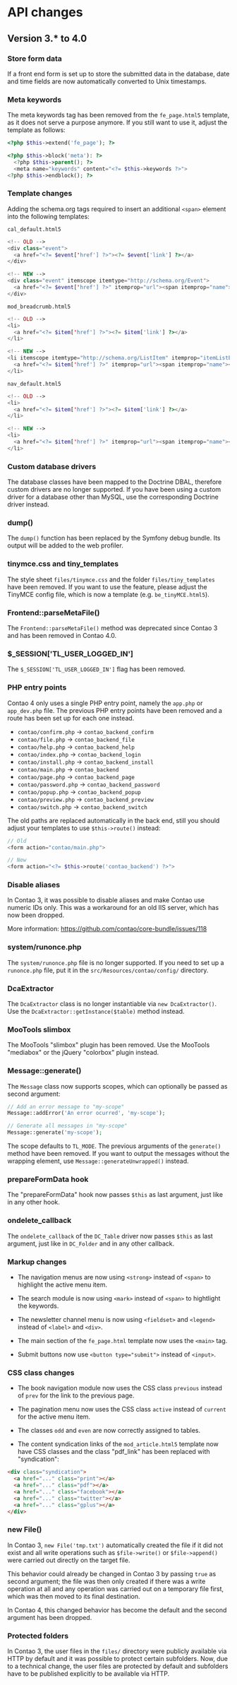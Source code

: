 API changes
===========

Version 3.* to 4.0
------------------

### Store form data

If a front end form is set up to store the submitted data in the database, date
and time fields are now automatically converted to Unix timestamps.


### Meta keywords

The meta keywords tag has been removed from the `fe_page.html5` template, as
it does not serve a purpose anymore. If you still want to use it, adjust the
template as follows:

```php
<?php $this->extend('fe_page'); ?>

<?php $this->block('meta'): ?>
  <?php $this->parent(); ?>
  <meta name="keywords" content="<?= $this->keywords ?>">
<?php $this->endblock(); ?>
```


### Template changes

Adding the schema.org tags required to insert an additional `<span>` element
into the following templates:

`cal_default.html5`

```php
<!-- OLD -->
<div class="event">
  <a href="<?= $event['href'] ?>"><?= $event['link'] ?></a>
</div>

<!-- NEW -->
<div class="event" itemscope itemtype="http://schema.org/Event">
  <a href="<?= $event['href'] ?>" itemprop="url"><span itemprop="name"><?= $event['link'] ?></span></a>
</div>
```

`mod_breadcrumb.html5`

```php
<!-- OLD -->
<li>
  <a href="<?= $item['href'] ?>"><?= $item['link'] ?></a>
</li>

<!-- NEW -->
<li itemscope itemtype="http://schema.org/ListItem" itemprop="itemListElement">
  <a href="<?= $item['href'] ?>" itemprop="url"><span itemprop="name"><?= $item['link'] ?></span></a>
</li>
```

`nav_default.html5`

```php
<!-- OLD -->
<li>
  <a href="<?= $item['href'] ?>"><?= $item['link'] ?></a>
</li>

<!-- NEW -->
<li>
  <a href="<?= $item['href'] ?>" itemprop="url"><span itemprop="name"><?= $item['link'] ?></span></a>
</li>
```


### Custom database drivers

The database classes have been mapped to the Doctrine DBAL, therefore custom
drivers are no longer supported. If you have been using a custom driver for a
database other than MySQL, use the corresponding Doctrine driver instead.


### dump()

The `dump()` function has been replaced by the Symfony debug bundle. Its output
will be added to the web profiler.


### tinymce.css and tiny_templates

The style sheet `files/tinymce.css` and the folder `files/tiny_templates` have
been removed. If you want to use the feature, please adjust the TinyMCE config
file, which is now a template (e.g. `be_tinyMCE.html5`).


### Frontend::parseMetaFile()

The `Frontend::parseMetaFile()` method was deprecated since Contao 3 and has
been removed in Contao 4.0.


### $_SESSION['TL_USER_LOGGED_IN']

The `$_SESSION['TL_USER_LOGGED_IN']` flag has been removed.


### PHP entry points

Contao 4 only uses a single PHP entry point, namely the `app.php` or
`app_dev.php` file. The previous PHP entry points have been removed and a route
has been set up for each one instead.

 - `contao/confirm.php`  -> `contao_backend_confirm`
 - `contao/file.php`     -> `contao_backend_file`
 - `contao/help.php`     -> `contao_backend_help`
 - `contao/index.php`    -> `contao_backend_login`
 - `contao/install.php`  -> `contao_backend_install`
 - `contao/main.php`     -> `contao_backend`
 - `contao/page.php`     -> `contao_backend_page`
 - `contao/password.php` -> `contao_backend_password`
 - `contao/popup.php`    -> `contao_backend_popup`
 - `contao/preview.php`  -> `contao_backend_preview`
 - `contao/switch.php`   -> `contao_backend_switch`

The old paths are replaced automatically in the back end, still you should
adjust your templates to use `$this->route()` instead:

```php
// Old
<form action="contao/main.php">

// New
<form action="<?= $this->route('contao_backend') ?>">
```


### Disable aliases

In Contao 3, it was possible to disable aliases and make Contao use numeric IDs
only. This was a workaround for an old IIS server, which has now been dropped.

More information: https://github.com/contao/core-bundle/issues/118


### system/runonce.php

The `system/runonce.php` file is no longer supported. If you need to set up a
`runonce.php` file, put it in the `src/Resources/contao/config/` directory.


### DcaExtractor

The `DcaExtractor` class is no longer instantiable via `new DcaExtractor()`.
Use the `DcaExtractor::getInstance($table)` method instead.


### MooTools slimbox

The MooTools "slimbox" plugin has been removed. Use the MooTools "mediabox" or
the jQuery "colorbox" plugin instead.


### Message::generate()

The `Message` class now supports scopes, which can optionally be passed as
second argument:

```php
// Add an error message to "my-scope"
Message::addError('An error ocurred', 'my-scope');

// Generate all messages in "my-scope"
Message::generate('my-scope');
```

The scope defaults to `TL_MODE`. The previous arguments of the `generate()`
method have been removed. If you want to output the messages without the
wrapping element, use `Message::generateUnwrapped()` instead.


### prepareFormData hook

The "prepareFormData" hook now passes `$this` as last argument, just like in
any other hook.


### ondelete_callback

The `ondelete_callback` of the `DC_Table` driver now passes `$this` as last
argument, just like in `DC_Folder` and in any other callback.


### Markup changes

 * The navigation menus are now using `<strong>` instead of `<span>` to
   highlight the active menu item.

 * The search module is now using `<mark>` instead of `<span>` to hightlight
   the keywords.

 * The newsletter channel menu is now using `<fieldset>` and `<legend>`
   instead of `<label>` and `<div>`.

 * The main section of the `fe_page.html` template now uses the `<main>` tag.

 * Submit buttons now use `<button type="submit">` instead of `<input>`.


### CSS class changes

 * The book navigation module now uses the CSS class `previous` instead of
   `prev` for the link to the previous page.
 
 * The pagination menu now uses the CSS class `active` instead of `current` for
   the active menu item.

 * The classes `odd` and `even` are now correctly assigned to tables.

 * The content syndication links of the `mod_article.html5` template now have
   CSS classes and the class "pdf_link" has been replaced with "syndication":

```html
<div class="syndication">
  <a href="..." class="print"></a>
  <a href="..." class="pdf"></a>
  <a href="..." class="facebook"></a>
  <a href="..." class="twitter"></a>
  <a href="..." class="gplus"></a>
</div>
```


### new File()

In Contao 3, `new File('tmp.txt')` automatically created the file if it did not
exist and all write operations such as `$file->write()` or `$file->append()`
were carried out directly on the target file.

This behavior could already be changed in Contao 3 by passing `true` as second
argument; the file was then only created if there was a write operation at all
and any operation was carried out on a temporary file first, which was then
moved to its final destination.

In Contao 4, this changed behavior has become the default and the second
argument has been dropped.


### Protected folders

In Contao 3, the user files in the `files/` directory were publicly available
via HTTP by default and it was possible to protect certain subfolders. Now, due
to a technical change, the user files are protected by default and subfolders
have to be published explicitly to be available via HTTP.
